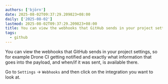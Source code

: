 ```yaml
---
authors: ['björn']
date: 2025-08-02T09:37:29.209823+08:00
daily: ['2025-08-02']
lastmod: 2025-08-02T09:37:29.209823+08:00
title: You can view the webhooks that GitHub sends in your project settings
tags:
  - github
---
```

You can view the webhooks that GitHub sends in your project settings, so for example Drone CI getting notified and exactly what information that goes into the payload, and when/if it was sent, is available there.
  
Go to `Settings` -> `Webhooks` and then click on the integration you want to look at.
